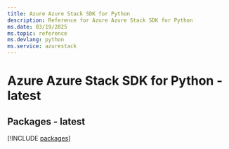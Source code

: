 ```yaml
---
title: Azure Azure Stack SDK for Python
description: Reference for Azure Azure Stack SDK for Python
ms.date: 03/19/2025
ms.topic: reference
ms.devlang: python
ms.service: azurestack
---
```

# Azure Azure Stack SDK for Python - latest
## Packages - latest
[!INCLUDE [packages](azure-stack-index.md)]